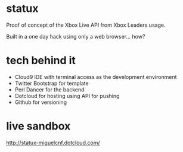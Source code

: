 statux
======

Proof of concept of the Xbox Live API from Xbox Leaders usage.

Built in a one day hack using only a web browser... how?

tech behind it
=====

- Cloud9 IDE with terminal access as the development environment
- Twitter Bootstrap for template
- Perl Dancer for the backend
- Dotcloud for hosting using API for pushing
- Github for versioning

live sandbox
=====

http://statux-miguelcnf.dotcloud.com/